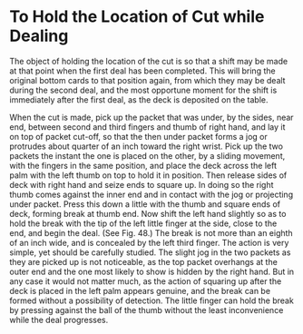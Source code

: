 # To Hold the Location of Cut while Dealing

The object of holding the location of the cut is so that a shift may be made at that point when the first deal has been completed. This will bring the original bottom cards to that position again, from which they may be dealt during the second deal, and the most opportune moment for the shift is immediately after the first deal, as the deck is deposited on the table.

When the cut is made, pick up the packet that was under, by the sides, near end, between second and third fingers and thumb of right hand, and lay it on top of packet cut-off, so that the then under packet forms a jog or protrudes about quarter of an inch toward the right wrist. Pick up the two packets the instant the one is placed on the other, by a sliding movement, with the fingers in the same position, and place the deck across the left palm with the left thumb on top to hold it in position. Then release sides of deck with right hand and seize ends to square up. In doing so the right thumb comes against the inner end and in contact with the jog or projecting under packet. Press this down a little with the thumb and square ends of deck, forming break at thumb end. Now shift the left hand slightly so as to hold the break with the tip of the left little finger at the side, close to the end, and begin the deal. \(See Fig. 48.\) The break is not more than an eighth of an inch wide, and is concealed by the left third finger. The action is very simple, yet should be carefully studied. The slight jog in the two packets as they are picked up is not noticeable, as the top packet overhangs at the outer end and the one most likely to show is hidden by the right hand. But in any case it would not matter much, as the action of squaring up after the deck is placed in the left palm appears genuine, and the break can be formed without a possibility of detection. The little finger can hold the break by pressing against the ball of the thumb without the least inconvenience while the deal progresses.

